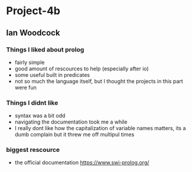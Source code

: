 # Project-4b
## Ian Woodcock
### Things I liked about prolog
- fairly simple
- good amount of rescources to help (especially after io)
- some useful built in predicates
- not so much the language itself, but I thought the projects in this part were fun

### Things I didnt like
- syntax was a bit odd
- navigating the documentation took me a while
- I really dont like how the capitalization of variable names matters, its a dumb complain but it threw me off multipul times

### biggest rescource
- the official documentation https://www.swi-prolog.org/
